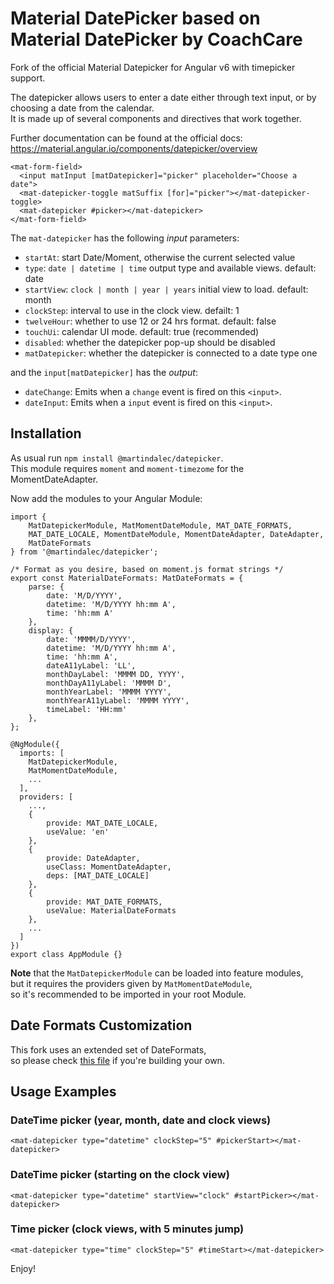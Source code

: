 # Material DatePicker based on Material DatePicker by CoachCare

Fork of the official Material Datepicker for Angular v6 with timepicker support.

The datepicker allows users to enter a date either through text input, or by choosing a date from the calendar.  
It is made up of several components and directives that work together.

Further documentation can be found at the official docs:
https://material.angular.io/components/datepicker/overview

```
<mat-form-field>
  <input matInput [matDatepicker]="picker" placeholder="Choose a date">
  <mat-datepicker-toggle matSuffix [for]="picker"></mat-datepicker-toggle>
  <mat-datepicker #picker></mat-datepicker>
</mat-form-field>
```

The `mat-datepicker` has the following _input_ parameters:

- `startAt`: start Date/Moment, otherwise the current selected value
- `type`: `date | datetime | time` output type and available views. default: date
- `startView`: `clock | month | year | years` initial view to load. default: month
- `clockStep`: interval to use in the clock view. defailt: 1
- `twelveHour`: whether to use 12 or 24 hrs format. default: false
- `touchUi`: calendar UI mode. default: true (recommended)
- `disabled`: whether the datepicker pop-up should be disabled
- `matDatepicker`: whether the datepicker is connected to a date type one

and the `input[matDatepicker]` has the _output_:

- `dateChange`: Emits when a `change` event is fired on this `<input>`.
- `dateInput`: Emits when a `input` event is fired on this `<input>`.

## Installation

As usual run `npm install @martindalec/datepicker`.  
This module requires `moment` and `moment-timezome` for the MomentDateAdapter.

Now add the modules to your Angular Module:

```
import {
    MatDatepickerModule, MatMomentDateModule, MAT_DATE_FORMATS,
    MAT_DATE_LOCALE, MomentDateModule, MomentDateAdapter, DateAdapter,
    MatDateFormats
} from '@martindalec/datepicker';

/* Format as you desire, based on moment.js format strings */
export const MaterialDateFormats: MatDateFormats = {
    parse: {
        date: 'M/D/YYYY',
        datetime: 'M/D/YYYY hh:mm A',
        time: 'hh:mm A'
    },
    display: {
        date: 'MMMM/D/YYYY',
        datetime: 'M/D/YYYY hh:mm A',
        time: 'hh:mm A',
        dateA11yLabel: 'LL',
        monthDayLabel: 'MMMM DD, YYYY',
        monthDayA11yLabel: 'MMMM D',
        monthYearLabel: 'MMMM YYYY',
        monthYearA11yLabel: 'MMMM YYYY',
        timeLabel: 'HH:mm'
    },
};

@NgModule({
  imports: [
    MatDatepickerModule,
    MatMomentDateModule,
    ...
  ],
  providers: [
    ...,
    {
        provide: MAT_DATE_LOCALE,
        useValue: 'en'
    },
    {
        provide: DateAdapter,
        useClass: MomentDateAdapter,
        deps: [MAT_DATE_LOCALE]
    },
    {
        provide: MAT_DATE_FORMATS,
        useValue: MaterialDateFormats
    },
    ...
  ]
})
export class AppModule {}
```

**Note** that the `MatDatepickerModule` can be loaded into feature modules,  
but it requires the providers given by `MatMomentDateModule`,  
so it's recommended to be imported in your root Module.

## Date Formats Customization

This fork uses an extended set of DateFormats,  
so please check [this file](https://github.com/martindalec/material-datepicker/blob/master/datepicker/src/lib/moment-adapter/moment-date-formats.ts#L11) if you're building your own.

## Usage Examples

### DateTime picker (year, month, date and clock views)

```
<mat-datepicker type="datetime" clockStep="5" #pickerStart></mat-datepicker>
```

### DateTime picker (starting on the clock view)

```
<mat-datepicker type="datetime" startView="clock" #startPicker></mat-datepicker>
```

### Time picker (clock views, with 5 minutes jump)

```
<mat-datepicker type="time" clockStep="5" #timeStart></mat-datepicker>
```

Enjoy!
